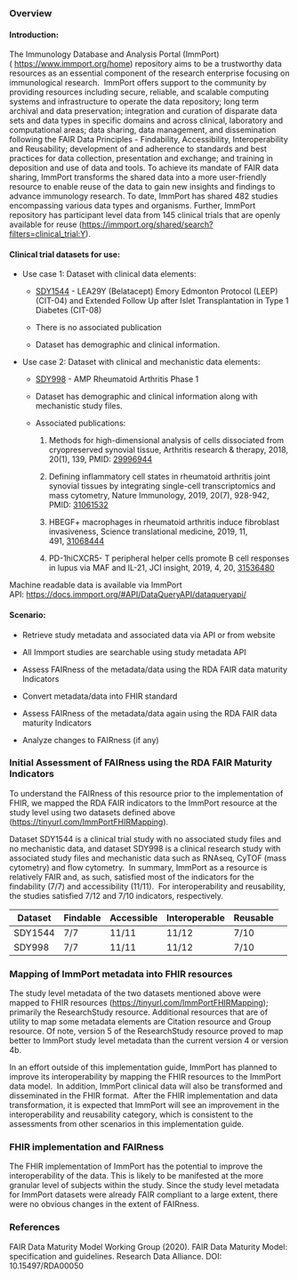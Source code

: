 ### Overview

#### Introduction:

The Immunology Database and Analysis Portal (ImmPort)
( <https://www.immport.org/home>) repository aims to be a trustworthy
data resources as an essential component of the research enterprise
focusing on immunological research.  ImmPort offers support to the
community by providing resources including secure, reliable, and
scalable computing systems and infrastructure to operate the data
repository; long term archival and data preservation; integration and
curation of disparate data sets and data types in specific domains and
across clinical, laboratory and computational areas; data sharing, data
management, and dissemination following the FAIR Data Principles -
Findability, Accessibility, Interoperability and Reusability;
development of and adherence to standards and best practices for data
collection, presentation and exchange; and training in deposition and
use of data and tools. To achieve its mandate of FAIR data sharing,
ImmPort transforms the shared data into a more user-friendly resource to
enable reuse of the data to gain new insights and findings to advance
immunology research. To date, ImmPort has shared 482 studies
encompassing various data types and organisms. Further, ImmPort
repository has participant level data from 145 clinical trials that are
openly available for reuse
(<https://immport.org/shared/search?filters=clinical_trial:Y>).

#### Clinical trial datasets for use:

  - Use case 1: Dataset with clinical data elements: 
    
      - [SDY1544](https://www.dev.immport.org/shared/study/SDY1544) -
        LEA29Y (Belatacept) Emory Edmonton Protocol (LEEP) (CIT-04) and
        Extended Follow Up after Islet Transplantation in Type 1
        Diabetes (CIT-08)
    
      - There is no associated publication
    
      - Dataset has demographic and clinical information.

  - Use case 2: Dataset with clinical and mechanistic data elements: 
    
      - [SDY998](https://www.immport.org/shared/study/SDY998) - AMP
        Rheumatoid Arthritis Phase 1
    
      - Dataset has demographic and clinical information along with
        mechanistic study files.
    
      - Associated publications:
        
        1.  Methods for high-dimensional analysis of cells dissociated
            from cryopreserved synovial tissue, Arthritis research &
            therapy, 2018, 20(1), 139,
            PMID: [29996944](http://www.ncbi.nlm.nih.gov/entrez/query.fcgi?cmd=Retrieve&db=pubmed&dopt=Abstract&list_uids=29996944)
        
        2.  Defining inflammatory cell states in rheumatoid arthritis
            joint synovial tissues by integrating single-cell
            transcriptomics and mass cytometry, Nature Immunology, 2019,
            20(7), 928-942,
            PMID: [31061532](http://www.ncbi.nlm.nih.gov/entrez/query.fcgi?cmd=Retrieve&db=pubmed&dopt=Abstract&list_uids=31061532)
        
        3.  HBEGF+ macrophages in rheumatoid arthritis induce fibroblast
            invasiveness, Science translational medicine, 2019, 11,
            491, [31068444](http://www.ncbi.nlm.nih.gov/entrez/query.fcgi?cmd=Retrieve&db=pubmed&dopt=Abstract&list_uids=31068444)
        
        4.  PD-1hiCXCR5- T peripheral helper cells promote B cell
            responses in lupus via MAF and IL-21, JCI insight, 2019, 4,
            20, [31536480](http://www.ncbi.nlm.nih.gov/entrez/query.fcgi?cmd=Retrieve&db=pubmed&dopt=Abstract&list_uids=31536480)

Machine readable data is available via ImmPort
API: <https://docs.immport.org/#API/DataQueryAPI/dataqueryapi/>

#### Scenario:

  - Retrieve study metadata and associated data via API or from website

  - All Immport studies are searchable using study metadata API

  - Assess FAIRness of the metadata/data using the RDA FAIR data
    maturity Indicators

  - Convert metadata/data into FHIR standard

  - Assess FAIRness of the metadata/data again using the RDA FAIR data
    maturity Indicators

  - Analyze changes to FAIRness (if any)

### Initial Assessment of FAIRness using the RDA FAIR Maturity Indicators

To understand the FAIRness of this resource prior to the implementation
of FHIR, we mapped the RDA FAIR indicators to the ImmPort resource at
the study level using two datasets defined above (https://tinyurl.com/ImmPortFHIRMapping).

Dataset SDY1544 is a clinical trial study with no associated study files
and no mechanistic data, and dataset SDY998 is a clinical research study
with associated study files and mechanistic data such as RNAseq, CyTOF
(mass cytometry) and flow cytometry.  In summary, ImmPort as a resource
is relatively FAIR and, as such, satisfied most of the indicators for
the findability (7/7) and accessibility (11/11).  For interoperability
and reusability, the studies satisfied 7/12 and 7/10 indicators,
respectively.

<table>
<thead>
<tr class="header">
<th>Dataset</th>
<th>Findable</th>
<th>Accessible</th>
<th>Interoperable</th>
<th>Reusable</th>
</tr>
</thead>
<tbody>
<tr class="odd">
<td>SDY1544</td>
<td>7/7</td>
<td>11/11</td>
<td>11/12</td>
<td>7/10</td>
<td></td>
</tr>
<tr class="even">
<td>SDY998</td>
<td>7/7</td>
<td>11/11</td>
<td>11/12</td>
<td>7/10</td>
<td></td>
</tr>
</tbody>
</table>

### Mapping of ImmPort metadata into FHIR resources

The study level metadata of the two datasets mentioned above were mapped to FHIR resources (https://tinyurl.com/ImmPortFHIRMapping); primarily the ResearchStudy resource. Additional resources that are of utility to map some metadata elements are Citation resource and Group resource. Of note, version 5 of the ResearchStudy resource proved to map better to ImmPort study level metadata than the current version 4 or version 4b.

In an effort outside of this implementation guide, ImmPort has planned
to improve its interoperability by mapping the FHIR resources to the
ImmPort data model.  In addition, ImmPort clinical data will also be
transformed and disseminated in the FHIR format.  After the FHIR
implementation and data transformation, it is expected that ImmPort will
see an improvement in the interoperability and reusability category,
which is consistent to the assessments from other scenarios in this
implementation guide. 

### FHIR implementation and FAIRness

The FHIR implementation of ImmPort has the potential to improve the interoperability of the data. This is likely to be manifested at the more granular level of subjects within the study. Since the study level metadata for ImmPort datasets were already FAIR compliant to a large extent, there were no obvious changes in the extent of FAIRness.

### References

FAIR Data Maturity Model Working Group (2020). FAIR Data Maturity Model:
specification and guidelines. Research Data Alliance. DOI:
10.15497/RDA00050
